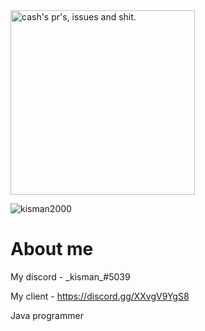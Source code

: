 <img height="295em" src="https://activity-graph.herokuapp.com/graph?username=kisman2000&theme=gruvbox" alt="cash's pr's, issues and shit.">
<p> <img src="https://github-readme-stats.vercel.app/api?username=kisman2000&show_icons=true&hide_border=true&theme=dark" alt="kisman2000" /> </p>
</a></div>

# About me
My discord - \_kisman_#5039

My client - https://discord.gg/XXvgV9YgS8

Java programmer

